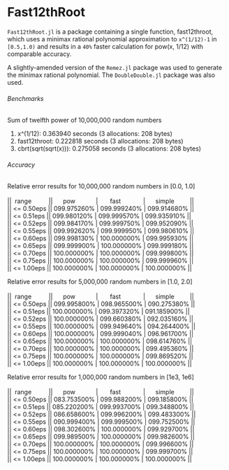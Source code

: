 Fast12thRoot
============

`Fast12thRoot.jl` is a package containing a single function, fast12throot, which
uses a minimax rational polynomial approximation to `x^(1/12)-1` in `[0.5,1.0)` and
results in a `40%` faster calculation for pow(x, 1/12) with comparable accuracy.

A slightly-amended version of the `Remez.jl` package  was used to generate the minimax rational
polynomial. The `DoubleDouble.jl` package was also used.

###### Benchmarks
Sum of twelfth power of 10,000,000 random numbers
1. x^(1/12):      0.363940 seconds (3 allocations: 208 bytes)
2. fast12throot: 0.222818 seconds (3 allocations: 208 bytes)
3. cbrt(sqrt(sqrt(x))):     0.275058 seconds (3 allocations: 208 bytes)

###### Accuracy
Relative error results for 10,000,000 random numbers in [0.0, 1.0] </br>           
||&nbsp; range &nbsp;&nbsp;&nbsp;&nbsp;&nbsp;&nbsp;&nbsp;&nbsp; ||    &nbsp;&nbsp;&nbsp;&nbsp; pow &nbsp;&nbsp;&nbsp;&nbsp;&nbsp;&nbsp;&nbsp;&nbsp;&nbsp;&nbsp; | &nbsp;&nbsp;&nbsp;&nbsp;&nbsp; fast  &nbsp;&nbsp;&nbsp;&nbsp;&nbsp;&nbsp;&nbsp;&nbsp;&nbsp;&nbsp;&nbsp;      |  &nbsp;&nbsp;&nbsp;&nbsp;  simple  &nbsp;&nbsp;&nbsp;&nbsp;&nbsp;&nbsp;&nbsp;   || </br>
|| <= 0.50eps  ||  099.975260%  |  099.999240%   |  099.914680%  ||</br>
|| <= 0.51eps  ||  099.980120%  |  099.999570%   |  099.935910%  || </br>
|| <= 0.52eps  ||  099.984170%  |  099.999750%   |  099.952090%  || </br>
|| <= 0.55eps  ||  099.992620%  |  099.999950%   |  099.980610%  || </br >
|| <= 0.60eps  ||  099.998130%  |  100.000000%   |  099.995930%  ||  </br>
|| <= 0.65eps  ||  099.999900%  |  100.000000%   |  099.999180%  ||  </br>
|| <= 0.70eps  ||  100.000000%  |  100.000000%   |  099.999800%  || </br>
|| <= 0.75eps  ||  100.000000%  |  100.000000%   |  099.999960%  ||  </br>
|| <= 1.00eps  ||  100.000000%  |  100.000000%   |  100.000000%  || </br>

Relative error results for 5,000,000 random numbers in [1.0, 2.0] </br>           
||&nbsp; range &nbsp;&nbsp;&nbsp;&nbsp;&nbsp;&nbsp;&nbsp;&nbsp; ||    &nbsp;&nbsp;&nbsp;&nbsp; pow &nbsp;&nbsp;&nbsp;&nbsp;&nbsp;&nbsp;&nbsp;&nbsp;&nbsp;&nbsp; | &nbsp;&nbsp;&nbsp;&nbsp;&nbsp; fast  &nbsp;&nbsp;&nbsp;&nbsp;&nbsp;&nbsp;&nbsp;&nbsp;&nbsp;&nbsp;&nbsp;      |  &nbsp;&nbsp;&nbsp;&nbsp;  simple  &nbsp;&nbsp;&nbsp;&nbsp;&nbsp;&nbsp;&nbsp;   || </br>
|| <= 0.50eps  ||  099.995800%  |  098.965500%   |  090.275380%  || </br>
|| <= 0.51eps  ||  100.000000%  |  099.397320%   |  091.185900%  || </br>
|| <= 0.52eps  ||  100.000000%  |  099.660380%   |  092.035160%  || </br>
|| <= 0.55eps  ||  100.000000%  |  099.949640%   |  094.264400%  || </br>
|| <= 0.60eps  ||  100.000000%  |  099.999040%   |  096.961700%  || </br>
|| <= 0.65eps  ||  100.000000%  |  100.000000%   |  098.614760%  || </br>
|| <= 0.70eps  ||  100.000000%  |  100.000000%   |  099.495360%  || </br>
|| <= 0.75eps  ||  100.000000%  |  100.000000%   |  099.869520%  || </br>
|| <= 1.00eps  ||  100.000000%  |  100.000000%   |  100.000000%  || </br>

Relative error results for 1,000,000 random numbers in [1e3, 1e6] </br>           
||&nbsp; range &nbsp;&nbsp;&nbsp;&nbsp;&nbsp;&nbsp;&nbsp;&nbsp; ||    &nbsp;&nbsp;&nbsp;&nbsp; pow &nbsp;&nbsp;&nbsp;&nbsp;&nbsp;&nbsp;&nbsp;&nbsp;&nbsp;&nbsp; | &nbsp;&nbsp;&nbsp;&nbsp;&nbsp; fast  &nbsp;&nbsp;&nbsp;&nbsp;&nbsp;&nbsp;&nbsp;&nbsp;&nbsp;&nbsp;&nbsp;      |  &nbsp;&nbsp;&nbsp;&nbsp;  simple  &nbsp;&nbsp;&nbsp;&nbsp;&nbsp;&nbsp;&nbsp;   || </br>
|| <= 0.50eps  ||  083.753500%  |  099.988200%   |  099.185800%  || </br>
|| <= 0.51eps  ||  085.220200%  |  099.993700%   |  099.348800%  || </br>
|| <= 0.52eps  ||  086.658600%  |  099.996200%   |  099.483300%  || </br>
|| <= 0.55eps  ||  090.999400%  |  099.999500%   |  099.752500%  || </br>
|| <= 0.60eps  ||  098.302600%  |  100.000000%   |  099.929700%  || </br>
|| <= 0.65eps  ||  099.989500%  |  100.000000%   |  099.982600%  || </br>
|| <= 0.70eps  ||  100.000000%  |  100.000000%   |  099.996600%  || </br>
|| <= 0.75eps  ||  100.000000%  |  100.000000%   |  099.999700%  || </br>
|| <= 1.00eps  ||  100.000000%  |  100.000000%   |  100.000000%  || </br>
